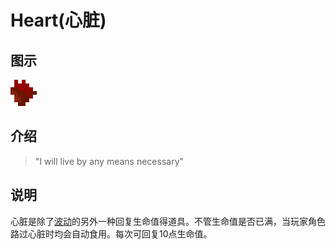 # Heart(心脏)

## 图示

![心脏](assetes/items/Heart.png)

## 介绍

> "I will live by any means necessary"

## 说明

心脏是除了[波动](?file=007-物品/005-波动 "波动")的另外一种回复生命值得道具。不管生命值是否已满，当玩家角色路过心脏时均会自动食用。每次可回复10点生命值。